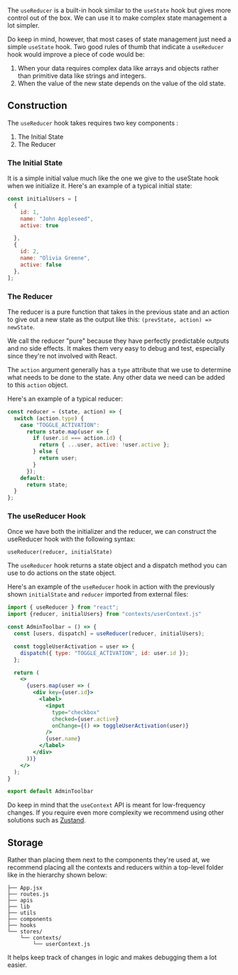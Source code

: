 The `useReducer` is a built-in hook similar to the `useState` hook but gives more control out of the box. We can use it to make complex state management a lot simpler.

Do keep in mind, however, that most cases of state management just need a simple `useState` hook. Two good rules of thumb that indicate a `useReducer` hook would improve a piece of code would be:

1. When your data requires complex data like arrays and objects rather than primitive data like strings and integers.
2. When the value of the new state depends on the value of the old state.

## Construction

The `useReducer` hook takes requires two key components :
1. The Initial State
2. The Reducer

### The Initial State

It is a simple initial value much like the one we give to the useState hook when we initialize it. Here's an example of a typical initial state:

```jsx
const initialUsers = [
  {
    id: 1,
    name: "John Appleseed",
    active: true

  },
  {
    id: 2,
    name: "Olivia Greene",
    active: false
  },
];
```

### The Reducer

The reducer is a pure function that takes in the previous state and an action to give out a new state as the output like this: `(prevState, action) => newState`.

We call the reducer "pure" because they have perfectly predictable outputs and no side effects. It makes them very easy to debug and test, especially since they're not involved with React.

The `action` argument generally has a `type` attribute that we use to determine what needs to be done to the state. Any other data we need can be added to this `action` object.

Here's an example of a typical reducer:

```jsx
const reducer = (state, action) => {
  switch (action.type) {
    case "TOGGLE_ACTIVATION":
      return state.map(user => {
        if (user.id === action.id) {
          return { ...user, active: !user.active };
        } else {
          return user;
        }
      });
    default:
      return state;
  }
};
```

### The useReducer Hook

Once we have both the initializer and the reducer, we can construct the useReducer hook with the following syntax:

`useReducer(reducer, initialState)`

The `useReducer` hook returns a state object and a dispatch method you can use to do actions on the state object.

Here's an example of the `useReducer` hook in action with the previously shown `initialState` and `reducer` imported from external files:

```jsx
import { useReducer } from "react";
import {reducer, initialUsers} from "contexts/userContext.js"

const AdminToolbar = () => {
  const [users, dispatch] = useReducer(reducer, initialUsers);

  const toggleUserActivation = user => {
    dispatch({ type: "TOGGLE_ACTIVATION", id: user.id });
  };

  return (
    <>
      {users.map(user => (
        <div key={user.id}>
          <label>
            <input
              type="checkbox"
              checked={user.active}
              onChange={() => toggleUserActivation(user)}
            />
            {user.name}
          </label>
        </div>
      ))}
    </>
  );
}

export default AdminToolbar
```

Do keep in mind that the `useContext` API is meant for low-frequency changes. If you require even more complexity we recommend using other solutions such as [Zustand](https://github.com/pmndrs/zustand).

## Storage

Rather than placing them next to the components they're used at, we recommend placing all the contexts and reducers within a top-level folder like in the hierarchy shown below:

```
├── App.jsx
├── routes.js
├── apis
├── lib
├── utils
├── components
├── hooks
└── stores/
    └── contexts/
        └── userContext.js
```

It helps keep track of changes in logic and makes debugging them a lot easier.